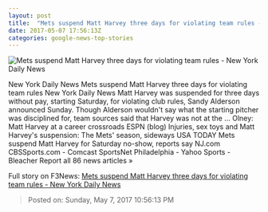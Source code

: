 ```yaml
---
layout: post
title:  "Mets suspend Matt Harvey three days for violating team rules - New York Daily News"
date: 2017-05-07 17:56:13Z
categories: google-news-top-stories
---
```


![Mets suspend Matt Harvey three days for violating team rules - New York Daily News](http://assets.nydailynews.com/polopoly_fs/1.3144428.1494168610!/img/httpImage/image.jpg_gen/derivatives/landscape_1200/mets.jpg)

New York Daily News Mets suspend Matt Harvey three days for violating team rules New York Daily News Matt Harvey was suspended for three days without pay, starting Saturday, for violating club rules, Sandy Alderson announced Sunday. Though Alderson wouldn't say what the starting pitcher was disciplined for, team sources said that Harvey was not at the ... Olney: Matt Harvey at a career crossroads ESPN (blog) Injuries, sex toys and Matt Harvey's suspension: The Mets' season, sideways USA TODAY Mets suspend Matt Harvey for Saturday no-show, reports say NJ.com CBSSports.com - Comcast SportsNet Philadelphia - Yahoo Sports - Bleacher Report all 86 news articles »


Full story on F3News: [Mets suspend Matt Harvey three days for violating team rules - New York Daily News](http://www.f3nws.com/n/FxZqxB)

> Posted on: Sunday, May 7, 2017 10:56:13 PM
